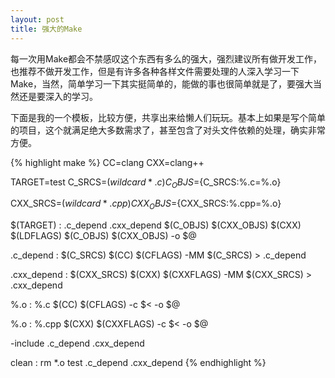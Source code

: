 ```yaml
---
layout: post
title: 强大的Make
---
```

每一次用Make都会不禁感叹这个东西有多么的强大，强烈建议所有做开发工作，也推荐不做开发工作，但是有许多各种各样文件需要处理的人深入学习一下Make，当然，简单学习一下其实挺简单的，能做的事也很简单就是了，要强大当然还是要深入的学习。

下面是我的一个模板，比较方便，共享出来给懒人们玩玩。基本上如果是写个简单的项目，这个就满足绝大多数需求了，甚至包含了对头文件依赖的处理，确实非常方便。

{% highlight make %}
CC=clang
CXX=clang++

TARGET=test
C_SRCS=$(wildcard *.c)
C_OBJS=${C_SRCS:%.c=%.o}

CXX_SRCS=$(wildcard *.cpp)
CXX_OBJS=${CXX_SRCS:%.cpp=%.o}

$(TARGET) : .c_depend .cxx_depend $(C_OBJS) $(CXX_OBJS)
	$(CXX) $(LDFLAGS) $(C_OBJS) $(CXX_OBJS) -o $@

.c_depend : $(C_SRCS)
	$(CC) $(CFLAGS) -MM $(C_SRCS) > .c_depend
	
.cxx_depend : $(CXX_SRCS)
	$(CXX) $(CXXFLAGS) -MM $(CXX_SRCS) > .cxx_depend

%.o : %.c
	$(CC) $(CFLAGS) -c $< -o $@

%.o : %.cpp
	$(CXX) $(CXXFLAGS) -c $< -o $@

-include .c_depend .cxx_depend

clean :
	rm *.o test .c_depend .cxx_depend
{% endhighlight %}
